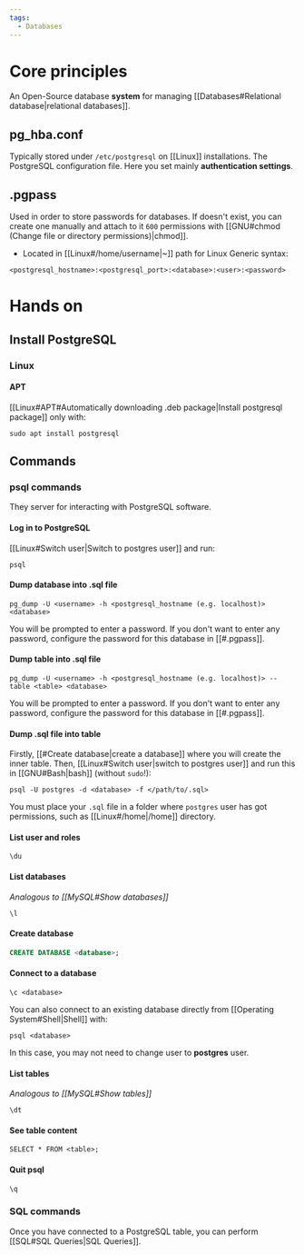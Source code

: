 ```yaml
---
tags:
  - Databases
---
```

# Core principles
An Open-Source database **system** for managing [[Databases#Relational database|relational databases]].
## pg_hba.conf
Typically stored under `/etc/postgresql` on [[Linux]] installations.
The PostgreSQL configuration file. Here you set mainly **authentication settings**.
## .pgpass
Used in order to store passwords for databases. If doesn't exist, you can create one manually and attach to it `600` permissions with [[GNU#chmod (Change file or directory permissions)|chmod]].
- Located in [[Linux#/home/username|~]] path for Linux
Generic syntax:
```
<postgresql_hostname>:<postgresql_port>:<database>:<user>:<password>
```
# Hands on
## Install PostgreSQL
### Linux
#### APT
[[Linux#APT#Automatically downloading .deb package|Install postgresql package]] only with:
```shell
sudo apt install postgresql
```
## Commands

### psql commands
They server for interacting with PostgreSQL software.
#### Log in to PostgreSQL
[[Linux#Switch user|Switch to postgres user]] and run:
```shell
psql
```
#### Dump database into .sql file
```shell
pg_dump -U <username> -h <postgresql_hostname (e.g. localhost)> <database>
```
You will be prompted to enter a password. If you don't want to enter any password, configure the password for this database in [[#.pgpass]].
#### Dump table into .sql file
```shell
pg_dump -U <username> -h <postgresql_hostname (e.g. localhost)> --table <table> <database>
```
You will be prompted to enter a password. If you don't want to enter any password, configure the password for this database in [[#.pgpass]].
#### Dump .sql file into table
Firstly, [[#Create database|create a database]] where you will create the inner table. Then, [[Linux#Switch user|switch to postgres user]] and run this in [[GNU#Bash|bash]] (without `sudo`!):
```shell
psql -U postgres -d <database> -f </path/to/.sql>
```
You must place your `.sql` file in a folder where `postgres` user has got permissions, such as [[Linux#/home|/home]] directory.
#### List user and roles
```postgresql
\du
```
#### List databases
_Analogous to [[MySQL#Show databases]]_
```postgresql
\l
```
#### Create database
```SQL
CREATE DATABASE <database>;
```
#### Connect to a database
```postgresql
\c <database>
```
You can also connect to an existing database directly from [[Operating System#Shell|Shell]] with:
```shell
psql <database>
```
In this case, you may not need to change user to **postgres** user.
#### List tables
_Analogous to [[MySQL#Show tables]]_
```postgresql
\dt
```
#### See table content
```postgresql
SELECT * FROM <table>;
```
#### Quit psql
```postgresql
\q
```
### SQL commands
Once you have connected to a PostgreSQL table, you can perform [[SQL#SQL Queries|SQL Queries]].